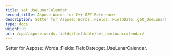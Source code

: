 ```yaml
---
title: set_UseLunarCalendar
second_title: Aspose.Words for C++ API Reference
description: Setter for Aspose::Words::Fields::FieldDate::get_UseLunarCalendar. 
type: docs
weight: 0
url: /cpp/aspose.words.fields/fielddate/set_uselunarcalendar/
---
```


Setter for Aspose::Words::Fields::FieldDate::get_UseLunarCalendar. 


